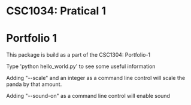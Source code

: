CSC1034: Pratical 1
===================
Portfolio 1
===========

This package is build as a part of the CSC1304: Portfolio-1

Type 'python hello_world.py' to see some useful information

Adding "--scale" and an integer as a command line control will scale the panda by that amount.

Adding "--sound-on" as a command line control will enable sound
